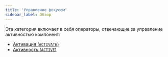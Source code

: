 ```yaml
---
title: 'Управление фокусом'
sidebar_label: Обзор
---
```


Эта категория включает в себя операторы, отвечающие за управление активностью компонент:

-   [Активация (`ACTIVATE`)](Activation_ACTIVATE_.md)
-   [Активность (`ACTIVE`)](Activity_ACTIVE_.md)

 
